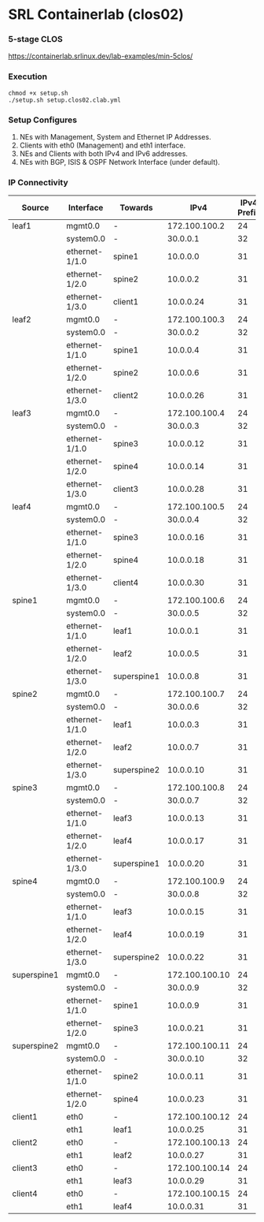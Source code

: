 # SRL Containerlab (clos02)

### 5-stage CLOS
https://containerlab.srlinux.dev/lab-examples/min-5clos/

### Execution
```
chmod +x setup.sh
./setup.sh setup.clos02.clab.yml
```

### Setup Configures
1. NEs with Management, System and Ethernet IP Addresses. 
2. Clients with eth0 (Management) and eth1 interface.
3. NEs and Clients with both IPv4 and IPv6 addresses.
4. NEs with BGP, ISIS & OSPF Network Interface (under default).

### IP Connectivity

|Source     |Interface     |Towards    |IPv4          |IPv4 Prefix|IPv6                |IPv6 Prefix|
|-----------|--------------|-----------|--------------|-----------|--------------------|-----------|
|leaf1      |mgmt0.0       |-          |172.100.100.2 |24         |2001:172:100:100::2 |64         |
|           |system0.0     |-          |30.0.0.1      |32         |3000:30:0:0::1      |128        |
|           |ethernet-1/1.0|spine1     |10.0.0.0      |31         |1000:10:0:0::0      |127        |
|           |ethernet-1/2.0|spine2     |10.0.0.2      |31         |1000:10:0:0::2      |127        |
|           |ethernet-1/3.0|client1    |10.0.0.24     |31         |1000:10:0:0::24     |127        |
|leaf2      |mgmt0.0       |-          |172.100.100.3 |24         |2001:172:100:100::3 |64         |
|           |system0.0     |-          |30.0.0.2      |32         |3000:30:0:0::2      |128        |
|           |ethernet-1/1.0|spine1     |10.0.0.4      |31         |1000:10:0:0::4      |127        |
|           |ethernet-1/2.0|spine2     |10.0.0.6      |31         |1000:10:0:0::6      |127        |
|           |ethernet-1/3.0|client2    |10.0.0.26     |31         |1000:10:0:0::26     |127        |
|leaf3      |mgmt0.0       |-          |172.100.100.4 |24         |2001:172:100:100::4 |64         |
|           |system0.0     |-          |30.0.0.3      |32         |3000:30:0:0::3      |128        |
|           |ethernet-1/1.0|spine3     |10.0.0.12     |31         |1000:10:0:0::12     |127        |
|           |ethernet-1/2.0|spine4     |10.0.0.14     |31         |1000:10:0:0::14     |127        |
|           |ethernet-1/3.0|client3    |10.0.0.28     |31         |1000:10:0:0::28     |127        |
|leaf4      |mgmt0.0       |-          |172.100.100.5 |24         |2001:172:100:100::5 |64         |
|           |system0.0     |-          |30.0.0.4      |32         |3000:30:0:0::4      |128        |
|           |ethernet-1/1.0|spine3     |10.0.0.16     |31         |1000:10:0:0::16     |127        |
|           |ethernet-1/2.0|spine4     |10.0.0.18     |31         |1000:10:0:0::18     |127        |
|           |ethernet-1/3.0|client4    |10.0.0.30     |31         |1000:10:0:0::30     |127        |
|spine1     |mgmt0.0       |-          |172.100.100.6 |24         |2001:172:100:100::6 |64         |
|           |system0.0     |-          |30.0.0.5      |32         |3000:30:0:0::5      |128        |
|           |ethernet-1/1.0|leaf1      |10.0.0.1      |31         |1000:10:0:0::1      |127        |
|           |ethernet-1/2.0|leaf2      |10.0.0.5      |31         |1000:10:0:0::5      |127        |
|           |ethernet-1/3.0|superspine1|10.0.0.8      |31         |1000:10:0:0::8      |127        |
|spine2     |mgmt0.0       |-          |172.100.100.7 |24         |2001:172:100:100::7 |64         |
|           |system0.0     |-          |30.0.0.6      |32         |3000:30:0:0::6      |128        |
|           |ethernet-1/1.0|leaf1      |10.0.0.3      |31         |1000:10:0:0::3      |127        |
|           |ethernet-1/2.0|leaf2      |10.0.0.7      |31         |1000:10:0:0::7      |127        |
|           |ethernet-1/3.0|superspine2|10.0.0.10     |31         |1000:10:0:0::10     |127        |
|spine3     |mgmt0.0       |-          |172.100.100.8 |24         |2001:172:100:100::8 |64         |
|           |system0.0     |-          |30.0.0.7      |32         |3000:30:0:0::7      |128        |
|           |ethernet-1/1.0|leaf3      |10.0.0.13     |31         |1000:10:0:0::13     |127        |
|           |ethernet-1/2.0|leaf4      |10.0.0.17     |31         |1000:10:0:0::17     |127        |
|           |ethernet-1/3.0|superspine1|10.0.0.20     |31         |1000:10:0:0::20     |127        |
|spine4     |mgmt0.0       |-          |172.100.100.9 |24         |2001:172:100:100::9 |64         |
|           |system0.0     |-          |30.0.0.8      |32         |3000:30:0:0::8      |128        |
|           |ethernet-1/1.0|leaf3      |10.0.0.15     |31         |1000:10:0:0::15     |127        |
|           |ethernet-1/2.0|leaf4      |10.0.0.19     |31         |1000:10:0:0::19     |127        |
|           |ethernet-1/3.0|superspine2|10.0.0.22     |31         |1000:10:0:0::22     |127        |
|superspine1|mgmt0.0       |-          |172.100.100.10|24         |2001:172:100:100::10|64         |
|           |system0.0     |-          |30.0.0.9      |32         |3000:30:0:0::9      |128        |
|           |ethernet-1/1.0|spine1     |10.0.0.9      |31         |1000:10:0:0::9      |127        |
|           |ethernet-1/2.0|spine3     |10.0.0.21     |31         |1000:10:0:0::21     |127        |
|superspine2|mgmt0.0       |-          |172.100.100.11|24         |2001:172:100:100::11|64         |
|           |system0.0     |-          |30.0.0.10     |32         |3000:30:0:0::10     |128        |
|           |ethernet-1/1.0|spine2     |10.0.0.11     |31         |1000:10:0:0::11     |127        |
|           |ethernet-1/2.0|spine4     |10.0.0.23     |31         |1000:10:0:0::23     |127        |
|client1    |eth0          |-          |172.100.100.12|24         |2001:172:100:100::12|64         |
|           |eth1          |leaf1      |10.0.0.25     |31         |1000:10:0:0::25     |127        |
|client2    |eth0          |-          |172.100.100.13|24         |2001:172:100:100::13|64         |
|           |eth1          |leaf2      |10.0.0.27     |31         |1000:10:0:0::27     |127        |
|client3    |eth0          |-          |172.100.100.14|24         |2001:172:100:100::14|64         |
|           |eth1          |leaf3      |10.0.0.29     |31         |1000:10:0:0::29     |127        |
|client4    |eth0          |-          |172.100.100.15|24         |2001:172:100:100::15|64         |
|           |eth1          |leaf4      |10.0.0.31     |31         |1000:10:0:0::31     |127        |
